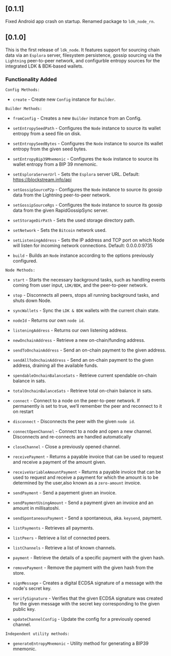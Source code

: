 ## [0.1.1]

Fixed Android app crash on startup.
Renamed package to `ldk_node_rn`.

## [0.1.0]

This is the first release of `ldk_node`. It features support for sourcing chain data via an `Esplora` server, filesystem persistence, gossip sourcing via the `Lightning` peer-to-peer network, and configurble entropy sources for the integrated LDK & BDK-based wallets.

### Functionality Added

`Config Methods:`

- `create` - Create new `Config` instance for `Builder`.

`Builder Methods:`

- `fromConfig` - Creates a new `Builder` instance from an Config.

- `setEntropySeedPath` - Configures the `Node` instance to source its wallet entropy from a seed file on disk.

- `setEntropySeedBytes` - Configures the `Node` instance to source its wallet entropy from the given seed bytes.

- `setEntropyBip39Mnemonic` - Configures the `Node` instance to source its wallet entropy from a BIP 39 mnemonic.

- `setEsploraServerUrl` - Sets the `Esplora` server URL. Default: https://blockstream.info/api

- `setGossipSourceP2p` - Configures the `Node` instance to source its gossip data from the Lightning peer-to-peer network.

- `setGossipSourceRgs` - Configures the `Node` instance to source its gossip data from the given RapidGossipSync server.

- `setStorageDirPath` - Sets the used storage directory path.

- `setNetwork` - Sets the `Bitcoin` network used.

- `setListeningAddress` - Sets the IP address and TCP port on which Node will listen for incoming network connections. Default: 0.0.0.0:9735

- `build` - Builds an `Node` instance according to the options previously configured.

`Node Methods:`

- `start` - Starts the necessary background tasks, such as handling events coming from user input, `LDK/BDK`, and the peer-to-peer network.

- `stop` - Disconnects all peers, stops all running background tasks, and shuts down Node.

- `syncWallets` - Sync the `LDK & BDK` wallets with the current chain state.

- `nodeId` - Returns our own `node id`.

- `listeningAddress` - Returns our own listening address.

- `newOnchainAddress` - Retrieve a new on-chain/funding address.

- `sendToOnchainAddress` - Send an on-chain payment to the given address.

- `sendAllToOnchainAddress` - Send an on-chain payment to the given address, draining all the available funds.

- `spendableOnchainBalanceSats` - Retrieve current spendable on-chain balance in sats.

- `totalOnchainBalanceSats` - Retrieve total on-chain balance in sats.

- `connect` - Connect to a node on the peer-to-peer network. If permanently is set to true, we’ll remember the peer and reconnect to it on restart

- `disconnect` - Disconnects the peer with the given `node id`.

- `connectOpenChannel` - Connect to a node and open a new channel. Disconnects and re-connects are handled automatically

- `closeChannel` - Close a previously opened channel.

- `receivePayment` - Returns a payable invoice that can be used to request and receive a payment of the amount given.

- `receiveVariableAmountPayment` - Returns a payable invoice that can be used to request and receive a payment for which the amount is to be determined by the user,also known as a `zero-amount` invoice.

- `sendPayment` - Send a payement given an invoice.

- `sendPaymentUsingAmount` - Send a payment given an invoice and an amount in millisatoshi.

- `sendSpontaneousPayment` - Send a spontaneous, aka. `keysend`, payment.

- `listPayments` - Retrieves all payments.

- `listPeers` - Retrieve a list of connected peers.

- `listChannels` - Retrieve a list of known channels.

- `payment` - Retrieve the details of a specific payment with the given hash.

- `removePayment` - Remove the payment with the given hash from the store.

- `signMessage` - Creates a digital ECDSA signature of a message with the node's secret key.

- `verifySignature` - Verifies that the given ECDSA signature was created for the given message with the secret key corresponding to the given public key.

- `updateChannelConfig` - Update the config for a previously opened channel.

`Independent utility methods:`

- `generateEntropyMnemonic` - Utility method for generating a BIP39 mnemonic.
